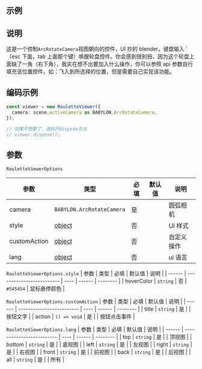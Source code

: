 ## 示例

<RouletteViewer></RouletteViewer>

## 说明

这是一个控制`ArcRotateCamera`视图朝向的控件，UI 抄的 blender。键盘输入 ` （esc 下面，tab 上面那个键）唤醒轮盘控件。你会感到很别扭，因为这个轮盘上面缺了一角（右下角），我实在想不出要加入什么操作，你可以参照 api 参数自行填充该位置控件，如：飞入到所选择的位置，但是需要自己实现该功能。

## 编码示例

```ts
const viewer = new RouletteViewer({
  camera: scene.activeCamera as BABYLON.ArcRotateCamera,
});

// 如果不想要了，请执行dispose方法
// viewer.dispose();
```

## 参数

`RouletteViewerOptions`

| 参数         | 类型                      | 必填 | 默认值 | 说明       |
| ------------ | ------------------------- | ---- | ------ | ---------- |
| camera       | `BABYLON.ArcRotateCamera` | 是   |        | 圆弧相机   |
| style        | [object](#style)          | 否   |        | UI 样式    |
| customAction | [object](#customAction)   | 否   |        | 自定义操作 |
| lang         | [object](#lang)           | 否   |        | ui 语言    |

<span id="style">`RouletteViewerOptions.style`</span>
| 参数 | 类型 | 必填 | 默认值 | 说明 |
| ------ | ------------------------- | ---- | ------ | -------- |
| hoverColor | `string` | 否 | `#545454` | 鼠标悬停颜色 |

<span id="customAction">`RouletteViewerOptions.customAction`</span>
| 参数 | 类型 | 必填 | 默认值 | 说明 |
| ------ | ------------------------- | ---- | ------ | -------- |
| title | `string` | 是 | | 按钮文字 |
| action | `() => void` | 是 | | 按钮点击事件 |

<span id="lang">`RouletteViewerOptions.lang`</span>
| 参数 | 类型 | 必填 | 默认值 | 说明 |
| ------ | ------------------------- | ---- | ------ | -------- |
| top | `string` | 是 | | 顶视图 |
| bottom | `string` | 是 | | 底视图 |
| left | `string` | 是 | | 左视图 |
| right | `string` | 是 | | 右视图 |
| front | `string` | 是 | | 前视图 |
| back | `string` | 是 | | 后视图 |
| all | `string` | 是 | | 所有 |

<script setup>
import RouletteViewer from '../../components/features/RouletteViewer.vue';
</script>
